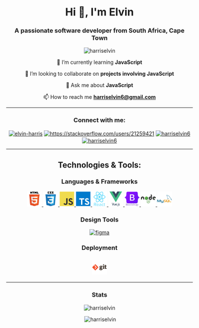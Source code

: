 <div align="center">
<h1>Hi 👋, I'm Elvin</h1>
<h3>A passionate software developer from South Africa, Cape Town</h3>

<p> <img src="https://komarev.com/ghpvc/?username=harriselvin&label=Profile%20views&color=0e75b6&style=flat" alt="harriselvin" /> </p>

 🌱 I’m currently learning **JavaScript**

 👯 I’m looking to collaborate on **projects involving JavaScript**

 💬 Ask me about **JavaScript**

📫 How to reach me **harriselvin6@gmail.com**

<hr>

<h3>Connect with me:</h3>
<p>
<a href="https://linkedin.com/in/elvin-harris" target="_blank"><img align="center" src="https://raw.githubusercontent.com/rahuldkjain/github-profile-readme-generator/master/src/images/icons/Social/linked-in-alt.svg" alt="elvin-harris" height="30" width="40" /></a>
<a href="https://stackoverflow.com/users/https://stackoverflow.com/users/21259421" target="_blank"><img align="center" src="https://raw.githubusercontent.com/rahuldkjain/github-profile-readme-generator/master/src/images/icons/Social/stack-overflow.svg" alt="https://stackoverflow.com/users/21259421" height="30" width="40" /></a>
<a href="https://instagram.com/harriselvin6" target="_blank"><img align="center" src="https://raw.githubusercontent.com/rahuldkjain/github-profile-readme-generator/master/src/images/icons/Social/instagram.svg" alt="harriselvin6" height="30" width="40" /></a>
<a href="https://twitter.com/harriselvin6" target="_blank"><img align="center" src="https://raw.githubusercontent.com/rahuldkjain/github-profile-readme-generator/master/src/images/icons/Social/twitter.svg" alt="harriselvin6" height="30" width="40" /></a>
</p>

<hr>

<h2>Technologies & Tools:</h2>
<h3>Languages & Frameworks</h3>

<p>
<a href="https://www.w3.org/html/" target="_blank" rel="noreferrer"> <img src="https://raw.githubusercontent.com/devicons/devicon/master/icons/html5/html5-original-wordmark.svg" alt="html5" width="40" height="40"/> </a>
<a href="https://www.w3schools.com/css/" target="_blank" rel="noreferrer"> <img src="https://raw.githubusercontent.com/devicons/devicon/master/icons/css3/css3-original-wordmark.svg" alt="css3" width="40" height="40"/> </a>
<a href="https://developer.mozilla.org/en-US/docs/Web/JavaScript" target="_blank" rel="noreferrer"> <img src="https://raw.githubusercontent.com/devicons/devicon/master/icons/javascript/javascript-original.svg" alt="javascript" width="40" height="40"/> </a>
<a href="https://www.typescriptlang.org" target="_blank" rel="noreferrer"> <img src="https://raw.githubusercontent.com/devicons/devicon/master/icons/typescript/typescript-original.svg" alt="typescript" width="40" height="40"/> </a>
<a href="https://reactjs.org/" target="_blank" rel="noreferrer"> <img src="https://raw.githubusercontent.com/devicons/devicon/master/icons/react/react-original-wordmark.svg" alt="react" width="40" height="40"/> </a>
<a href="https://vuejs.org/" target="_blank" rel="noreferrer"> <img src="https://raw.githubusercontent.com/devicons/devicon/master/icons/vuejs/vuejs-original-wordmark.svg" alt="react" width="40" height="40"/> </a>
<a href="https://getbootstrap.com/" rel="noreferrer" target="_blank"> <img src="https://raw.githubusercontent.com/devicons/devicon/master/icons/bootstrap/bootstrap-original-wordmark.svg" alt="bootstrap" width="40" loading="lazy"/> </a>
<a href="https://nodejs.org" target="_blank" rel="noreferrer"> <img src="https://raw.githubusercontent.com/devicons/devicon/master/icons/nodejs/nodejs-original-wordmark.svg" alt="nodejs" width="40" height="40"/> </a>
<a href="https://mysql.com" target="_blank" rel="noreferrer"> <img src="https://raw.githubusercontent.com/devicons/devicon/master/icons/mysql/mysql-original-wordmark.svg" alt="mysql" width="40" height="40"/> </a>
</p>

<p>
<h3>Design Tools</h3>
<a href="https://www.figma.com/" target="_blank" rel="noreferrer"> <img src="https://www.vectorlogo.zone/logos/figma/figma-icon.svg" alt="figma" width="40" height="40"/> </a> 
</p>

<p>
<h3>Deployment<h3>
 <a href="https://git-scm.com/" target="_blank" rel="noreferrer"> <img src="https://raw.githubusercontent.com/devicons/devicon/master/icons/git/git-original-wordmark.svg" alt="nodejs" width="40" height="40"/></a>
</p>

<hr>

<h3>Stats</h3>

<p><img src="https://github-readme-stats.vercel.app/api/top-langs?username=harriselvin&show_icons=true&locale=en&layout=compact" alt="harriselvin" /></p>

<p>&nbsp;<img src="https://github-readme-stats.vercel.app/api?username=harriselvin&show_icons=true&locale=en" alt="harriselvin" /></p>

</div>

<!---
harriselvin/harriselvin is a ✨ special ✨ repository because its `README.md` (this file) appears on your GitHub profile.
You can click the Preview link to take a look at your changes.
--->
